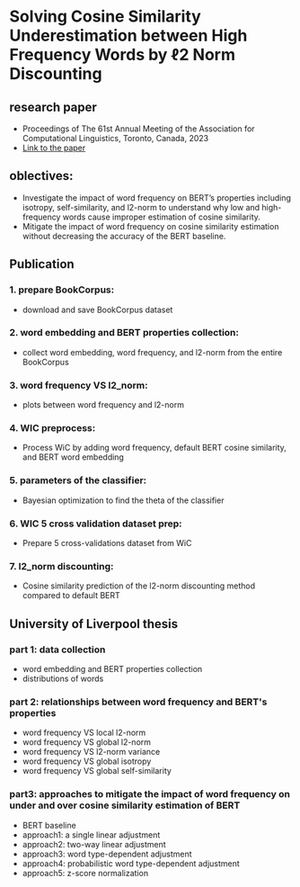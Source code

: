 # Solving Cosine Similarity Underestimation between High Frequency Words by ℓ2 Norm Discounting

## research paper
- Proceedings of The 61st Annual Meeting of the Association for Computational Linguistics, Toronto, Canada, 2023
- [Link to the paper](https://drive.google.com/drive/folders/1HYjiehgEu6hsl-36NmfRJXuGlUwmLeYv?usp=sharing)

## oblectives:
- Investigate the impact of word frequency on BERT’s properties including isotropy,
self-similarity, and l2-norm to understand why low and high-frequency words cause
improper estimation of cosine similarity.
- Mitigate the impact of word frequency on cosine similarity estimation without
decreasing the accuracy of the BERT baseline.

## Publication
### 1. prepare BookCorpus: 
- download and save BookCorpus dataset

### 2. word embedding and BERT properties collection: 
- collect word embedding, word frequency, and l2-norm from the entire BookCorpus
 
### 3. word frequency VS l2_norm: 
- plots between word frequency and l2-norm

### 4. WIC preprocess:
- Process WiC by adding word frequency, default BERT cosine similarity, and BERT word embedding

### 5. parameters of the classifier:
- Bayesian optimization to find the theta of the classifier

### 6. WIC 5 cross validation dataset prep:
- Prepare 5 cross-validations dataset from WiC

### 7. l2_norm discounting:
- Cosine similarity prediction of the l2-norm discounting method compared to default BERT

## University of Liverpool thesis
### part 1: data collection
- word embedding and BERT properties collection
- distributions of words

### part 2: relationships between word frequency and BERT's properties
- word frequency VS local l2-norm
- word frequency VS global l2-norm
- word frequency VS l2-norm variance
- word frequency VS global isotropy
- word frequency VS global self-similarity

### part3: approaches to mitigate the impact of word frequency on under and over cosine similarity estimation of BERT
- BERT baseline
- approach1: a single linear adjustment
- approach2: two-way linear adjustment
- approach3: word type-dependent adjustment
- approach4: probabilistic word type-dependent adjustment
- approach5: z-score normalization
